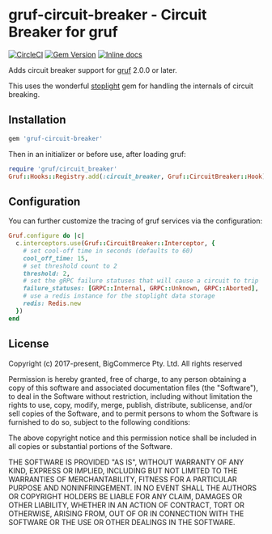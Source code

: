 # gruf-circuit-breaker - Circuit Breaker for gruf

[![CircleCI](https://circleci.com/gh/bigcommerce/gruf-circuit-breaker/tree/master.svg?style=svg)](https://circleci.com/gh/bigcommerce/gruf-circuit-breaker/tree/master) [![Gem Version](https://badge.fury.io/rb/gruf-circuit-breaker.svg)](https://badge.fury.io/rb/gruf-circuit-breaker) [![Inline docs](http://inch-ci.org/github/bigcommerce/gruf-circuit-breaker.svg?branch=master)](http://inch-ci.org/github/bigcommerce/gruf-circuit-breaker) 

Adds circuit breaker support for [gruf](https://github.com/bigcommerce/gruf) 2.0.0 or later.

This uses the wonderful [stoplight](https://github.com/orgsync/stoplight) gem for handling
the internals of circuit breaking.

## Installation

```ruby
gem 'gruf-circuit-breaker'
```

Then in an initializer or before use, after loading gruf:

```ruby
require 'gruf/circuit_breaker'
Gruf::Hooks::Registry.add(:circuit_breaker, Gruf::CircuitBreaker::Hook)
```

## Configuration

You can further customize the tracing of gruf services via the configuration:

```ruby
Gruf.configure do |c|
  c.interceptors.use(Gruf::CircuitBreaker::Interceptor, { 
    # set cool-off time in seconds (defaults to 60)
    cool_off_time: 15, 
    # set threshold count to 2
    threshold: 2, 
    # set the gRPC failure statuses that will cause a circuit to trip 
    failure_statuses: [GRPC::Internal, GRPC::Unknown, GRPC::Aborted],
    # use a redis instance for the stoplight data storage
    redis: Redis.new
  })
end
```

## License

Copyright (c) 2017-present, BigCommerce Pty. Ltd. All rights reserved 

Permission is hereby granted, free of charge, to any person obtaining a copy of this software and associated 
documentation files (the "Software"), to deal in the Software without restriction, including without limitation the 
rights to use, copy, modify, merge, publish, distribute, sublicense, and/or sell copies of the Software, and to permit 
persons to whom the Software is furnished to do so, subject to the following conditions:

The above copyright notice and this permission notice shall be included in all copies or substantial portions of the 
Software.

THE SOFTWARE IS PROVIDED "AS IS", WITHOUT WARRANTY OF ANY KIND, EXPRESS OR IMPLIED, INCLUDING BUT NOT LIMITED TO THE 
WARRANTIES OF MERCHANTABILITY, FITNESS FOR A PARTICULAR PURPOSE AND NONINFRINGEMENT. IN NO EVENT SHALL THE AUTHORS OR 
COPYRIGHT HOLDERS BE LIABLE FOR ANY CLAIM, DAMAGES OR OTHER LIABILITY, WHETHER IN AN ACTION OF CONTRACT, TORT OR 
OTHERWISE, ARISING FROM, OUT OF OR IN CONNECTION WITH THE SOFTWARE OR THE USE OR OTHER DEALINGS IN THE SOFTWARE.
